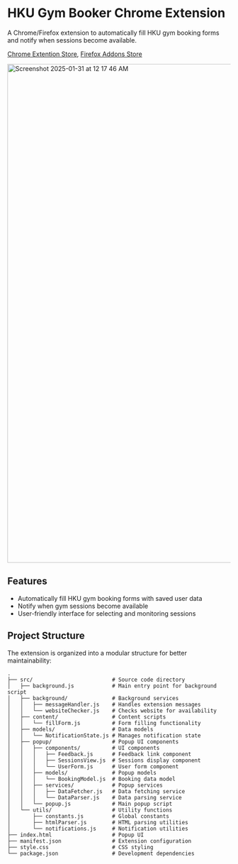 # HKU Gym Booker Chrome Extension

A Chrome/Firefox extension to automatically fill HKU gym booking forms and notify when sessions become available.

[Chrome Extention Store](https://chromewebstore.google.com/detail/hku-gym-booker/bodpgifcfhfofmfcbnhdlhplehppfooh),
[Firefox Addons Store](https://addons.mozilla.org/en-US/firefox/addon/hku-gym-booker/)

<img width="1125" alt="Screenshot 2025-01-31 at 12 17 46 AM" src="https://github.com/user-attachments/assets/92ba3e0a-9ea7-494c-abae-e47ef545f3a2" />

## Features

- Automatically fill HKU gym booking forms with saved user data
- Notify when gym sessions become available
- User-friendly interface for selecting and monitoring sessions


## Project Structure

The extension is organized into a modular structure for better maintainability:

```
.
├── src/                         # Source code directory
│   ├── background.js            # Main entry point for background script
│   ├── background/              # Background services
│   │   ├── messageHandler.js    # Handles extension messages
│   │   └── websiteChecker.js    # Checks website for availability
│   ├── content/                 # Content scripts
│   │   └── fillForm.js          # Form filling functionality
│   ├── models/                  # Data models
│   │   └── NotificationState.js # Manages notification state
│   ├── popup/                   # Popup UI components
│   │   ├── components/          # UI components
│   │   │   ├── Feedback.js      # Feedback link component
│   │   │   ├── SessionsView.js  # Sessions display component
│   │   │   └── UserForm.js      # User form component
│   │   ├── models/              # Popup models
│   │   │   └── BookingModel.js  # Booking data model
│   │   ├── services/            # Popup services
│   │   │   ├── DataFetcher.js   # Data fetching service
│   │   │   └── DataParser.js    # Data parsing service
│   │   └── popup.js             # Main popup script
│   └── utils/                   # Utility functions
│       ├── constants.js         # Global constants
│       ├── htmlParser.js        # HTML parsing utilities
│       └── notifications.js     # Notification utilities
├── index.html                   # Popup UI
├── manifest.json                # Extension configuration
├── style.css                    # CSS styling
└── package.json                 # Development dependencies
```
